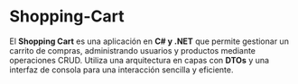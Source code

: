 # Shopping-Cart
El **Shopping Cart** es una aplicación en **C# y .NET** que permite gestionar un carrito de compras, administrando usuarios y productos mediante operaciones CRUD. Utiliza una arquitectura en capas con **DTOs** y una interfaz de consola para una interacción sencilla y eficiente. 
